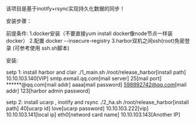 该项目是基于inotify+rsync实现持久化数据的同步！

安装步骤：

前提条件:
 1.docker安装（不要直接yum install docker像node节点一样装docker）
 2.配置 docker   --insecure-registry
 3.harbor双机之间ssh(root)免密登录 (可参考使用 ssh.sh脚本)

安装:

 setp 1: install harbor and clair
    ./1_main.sh /root/release_harbor[install path] 10.10.103.140[VIP] smtp.exmail.qq.com[mail server] 25[mail port] ******@qq.com[mail addr] aaaa[mail password] 598892742@qq.com[mail addr] 123[harbor admin password]

 setp 2: install ucarp , inotify and rsync
    ./2_ha.sh /root/release_harbor[install path] 40[ucarp id] love[ucarp password] 10.10.103.222[vip] 10.10.103.141[local ip] eth0[netword card name] 10.10.103.143[Another IP]

